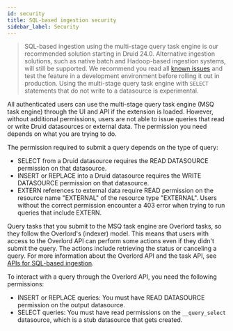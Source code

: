 ```yaml
---
id: security
title: SQL-based ingestion security
sidebar_label: Security
---
```


<!--
  ~ Licensed to the Apache Software Foundation (ASF) under one
  ~ or more contributor license agreements.  See the NOTICE file
  ~ distributed with this work for additional information
  ~ regarding copyright ownership.  The ASF licenses this file
  ~ to you under the Apache License, Version 2.0 (the
  ~ "License"); you may not use this file except in compliance
  ~ with the License.  You may obtain a copy of the License at
  ~
  ~   http://www.apache.org/licenses/LICENSE-2.0
  ~
  ~ Unless required by applicable law or agreed to in writing,
  ~ software distributed under the License is distributed on an
  ~ "AS IS" BASIS, WITHOUT WARRANTIES OR CONDITIONS OF ANY
  ~ KIND, either express or implied.  See the License for the
  ~ specific language governing permissions and limitations
  ~ under the License.
  -->

> SQL-based ingestion using the multi-stage query task engine is our recommended solution starting in Druid 24.0. Alternative ingestion solutions, such as native batch and Hadoop-based ingestion systems, will still be supported. We recommend you read all [known issues](./msq-known-issues.md) and test the feature in a development environment before rolling it out in production. Using the multi-stage query task engine with `SELECT` statements that do not write to a datasource is experimental.

All authenticated users can use the multi-stage query task engine (MSQ task engine) through the UI and API if the extension is loaded. However, without additional permissions, users are not able to issue queries that read or write Druid datasources or external data. The permission you need depends on what you are trying to do.

The permission required to submit a query depends on the type of query:

  - SELECT from a Druid datasource requires the READ DATASOURCE permission on that
  datasource.
  - INSERT or REPLACE into a Druid datasource requires the WRITE DATASOURCE permission on that
  datasource.
  - EXTERN references to external data require READ permission on the resource name "EXTERNAL" of the resource type "EXTERNAL". Users without the correct permission encounter a 403 error when trying to run queries that include EXTERN.

Query tasks that you submit to the MSQ task engine are Overlord tasks, so they follow the Overlord's (indexer) model. This means that users with access to the Overlord API can perform some actions even if they didn't submit the query. The actions include retrieving the status or canceling a query. For more information about the Overlord API and the task API, see [APIs for SQL-based ingestion](./msq-api.md).

To interact with a query through the Overlord API, you need the following permissions:

- INSERT or REPLACE queries: You must have READ DATASOURCE permission on the output datasource.
- SELECT queries: You must have read permissions on the `__query_select` datasource, which is a stub datasource that gets created.
